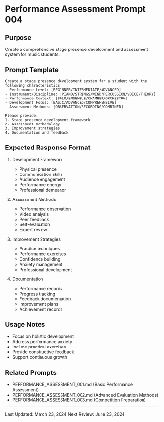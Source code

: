 # Performance Assessment Prompt 004

## Purpose
Create a comprehensive stage presence development and assessment system for music students.

## Prompt Template
```
Create a stage presence development system for a student with the following characteristics:
- Performance Level: [BEGINNER/INTERMEDIATE/ADVANCED]
- Instrument/Discipline: [PIANO/STRINGS/WIND/PERCUSSION/VOICE/THEORY]
- Performance Context: [SOLO/ENSEMBLE/CHAMBER/ORCHESTRA]
- Development Focus: [BASIC/ADVANCED/COMPREHENSIVE]
- Assessment Methods: [OBSERVATION/RECORDING/COMBINED]

Please provide:
1. Stage presence development framework
2. Assessment methodology
3. Improvement strategies
4. Documentation and feedback
```

## Expected Response Format
1. Development Framework
   - Physical presence
   - Communication skills
   - Audience engagement
   - Performance energy
   - Professional demeanor

2. Assessment Methods
   - Performance observation
   - Video analysis
   - Peer feedback
   - Self-evaluation
   - Expert review

3. Improvement Strategies
   - Practice techniques
   - Performance exercises
   - Confidence building
   - Anxiety management
   - Professional development

4. Documentation
   - Performance records
   - Progress tracking
   - Feedback documentation
   - Improvement plans
   - Achievement records

## Usage Notes
- Focus on holistic development
- Address performance anxiety
- Include practical exercises
- Provide constructive feedback
- Support continuous growth

## Related Prompts
- PERFORMANCE_ASSESSMENT_001.md (Basic Performance Assessment)
- PERFORMANCE_ASSESSMENT_002.md (Advanced Evaluation Methods)
- PERFORMANCE_ASSESSMENT_003.md (Competition Preparation)

---
Last Updated: March 23, 2024
Next Review: June 23, 2024 
